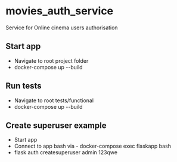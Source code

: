 # movies_auth_service
Service for Online cinema users authorisation

## Start app
- Navigate to root project folder
- docker-compose up --build

## Run tests
- Navigate to root tests/functional
- docker-compose up --build

## Create superuser example
- Start app
- Connect to app bash via - docker-compose exec flaskapp bash
- flask auth createsuperuser admin 123qwe